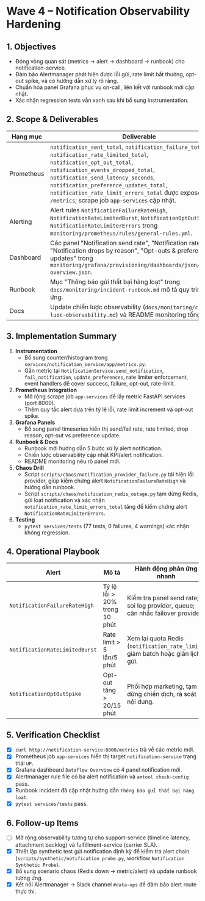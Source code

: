 # Wave 4 – Notification Observability Hardening

## 1. Objectives
- Đóng vòng quan sát (metrics → alert → dashboard → runbook) cho notification-service.
- Đảm bảo Alertmanager phát hiện được lỗi gửi, rate limit bất thường, opt-out spike, và có hướng dẫn xử lý rõ ràng.
- Chuẩn hóa panel Grafana phục vụ on-call, liên kết với runbook mới cập nhật.
- Xác nhận regression tests vẫn xanh sau khi bổ sung instrumentation.

## 2. Scope & Deliverables
| Hạng mục | Deliverable |
| --- | --- |
| Prometheus | `notification_sent_total`, `notification_failure_total`, `notification_rate_limited_total`, `notification_opt_out_total`, `notification_events_dropped_total`, `notification_send_latency_seconds`, `notification_preference_updates_total`, `notification_rate_limit_errors_total` được expose qua `/metrics`; scrape job `app-services` cập nhật. |
| Alerting | Alert rules `NotificationFailureRateHigh`, `NotificationRateLimitedBurst`, `NotificationOptOutSpike`, `NotificationRateLimiterErrors` trong `monitoring/prometheus/rules/general-rules.yml`. |
| Dashboard | Các panel "Notification send rate", "Notification rate limited", "Notification drops by reason", "Opt-outs & preference updates" trong `monitoring/grafana/provisioning/dashboards/json/dataflow-overview.json`. |
| Runbook | Mục "Thông báo gửi thất bại hàng loạt" trong `docs/monitoring/incident-runbook.md` mô tả quy trình phản ứng. |
| Docs | Update chiến lược observability (`docs/monitoring/chien-luoc-observability.md`) và README monitoring tổng quan. |

## 3. Implementation Summary
1. **Instrumentation**
   - Bổ sung counter/histogram trong `services/notification_service/app/metrics.py`.
   - Gắn metric tại `NotificationService.send_notification`, `fail_notification`, `update_preferences`, rate limiter enforcement, event handlers để cover success, failure, opt-out, rate-limit.
2. **Prometheus Integration**
   - Mở rộng scrape job `app-services` để lấy metric FastAPI services (port 8000).
   - Thêm quy tắc alert dựa trên tỷ lệ lỗi, rate limit increment và opt-out spike.
3. **Grafana Panels**
   - Bổ sung panel timeseries hiển thị send/fail rate, rate limited, drop reason, opt-out vs preference update.
4. **Runbook & Docs**
   - Runbook mới hướng dẫn 5 bước xử lý alert notification.
   - Chiến lược observability cập nhật KPI/alert notification.
   - README monitoring nêu rõ panel mới.
5. **Chaos Drill**
   - Script `scripts/chaos/notification_provider_failure.py` tái hiện lỗi provider, giúp kiểm chứng alert `NotificationFailureRateHigh` và hướng dẫn runbook.
   - Script `scripts/chaos/notification_redis_outage.py` tạm dừng Redis, gửi loạt notification và xác nhận `notification_rate_limit_errors_total` tăng để kiểm chứng alert `NotificationRateLimiterErrors`.
6. **Testing**
   - `pytest services/tests` (77 tests, 0 failures, 4 warnings) xác nhận không regression.

## 4. Operational Playbook
| Alert | Mô tả | Hành động phản ứng nhanh |
| --- | --- | --- |
| `NotificationFailureRateHigh` | Tỷ lệ lỗi > 20% trong 10 phút | Kiểm tra panel send rate; soi log provider, queue; cân nhắc failover provider. |
| `NotificationRateLimitedBurst` | Rate limit > 5 lần/5 phút | Xem lại quota Redis (`notification_rate_limit`), giảm batch hoặc giãn lịch gửi. |
| `NotificationOptOutSpike` | Opt-out tăng > 20/15 phút | Phối hợp marketing, tạm dừng chiến dịch, rà soát nội dung. |

## 5. Verification Checklist
- [x] `curl http://notification-service:8000/metrics` trả về các metric mới.
- [x] Prometheus job `app-services` hiển thị target `notification-service` trạng thái `UP`.
- [x] Grafana dashboard `Dataflow Overview` có 4 panel notification mới.
- [x] Alertmanager rule file có ba alert notification và `amtool check-config` pass.
- [x] Runbook incident đã cập nhật hướng dẫn `Thông báo gửi thất bại hàng loạt`.
- [x] `pytest services/tests` pass.

## 6. Follow-up Items
- [ ] Mở rộng observability tương tự cho support-service (timeline latency, attachment backlog) và fulfillment-service (carrier SLA).
- [x] Thiết lập synthetic test gửi notification định kỳ để kiểm tra alert chain (`scripts/synthetic/notification_probe.py`, workflow `Notification Synthetic Probe`).
- [x] Bổ sung scenario chaos (Redis down → metric/alert) và update runbook tương ứng.
- [x] Kết nối Alertmanager → Slack channel `#data-ops` để đảm bảo alert route thực thi.

